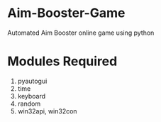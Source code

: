 # Aim-Booster-Game
Automated Aim Booster online game using python

# Modules Required

1. pyautogui
2. time
3. keyboard
4. random
5. win32api, win32con
